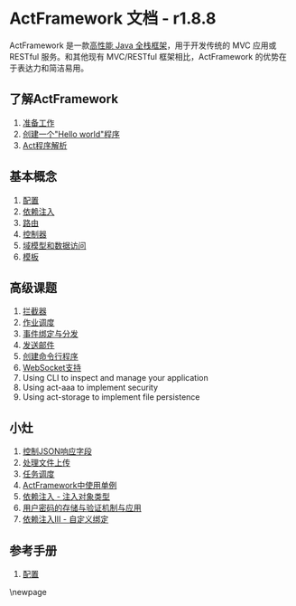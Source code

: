 # ActFramework 文档 - r1.8.8

ActFramework 是一款[高性能 Java 全栈框架](https://www.techempower.com/benchmarks/#section=data-r15&hw=cl&test=fortune&l=hra0e7&c=4&o=4)，用于开发传统的 MVC 应用或 RESTful 服务。和其他现有 MVC/RESTful 框架相比，ActFramework 的优势在于表达力和简洁易用。

<meta-block>

<wip>

## 了解ActFramework

1. [准备工作](get_start.md#prerequisites)
1. [创建一个"Hello world"程序](get_start.md#create_hello_world_app)
1. [Act程序解析](get_start.md#anatomy)

## 基本概念

1. [配置](configuration.md)
1. [依赖注入](di.md)
1. [路由](routing.md)
1. [控制器](controller.md)
1. [域模型和数据访问](model.md)
1. [模板](templating.md)

## 高级课题

1. [拦截器](interceptor.md)
1. [作业调度](job.md)
1. [事件绑定与分发](event.md)
1. [发送邮件](email.md)
1. [创建命令行程序](cli.md)
1. [WebSocket支持](websocket.md)
1. Using CLI to inspect and manage your application
1. Using act-aaa to implement security
1. Using act-storage to implement file persistence

## 小灶

1. [控制JSON响应字段](recipe/json-response.md)
1. [处理文件上传](recipe/file-upload.md)
1. [任务调度](recipe/job-schedule.md)
1. [ActFramework中使用单例](recipe/singleton.md)
1. [依赖注入 - 注入对象类型](recipe/di-inject-type.md)
1. [用户密码的存储与验证机制与应用](recipe/user-password-hash.md)
1. [依赖注入III - 自定义绑定](recipe/di-binding.md)

## 参考手册

1. [配置](configuration.md)

\newpage
